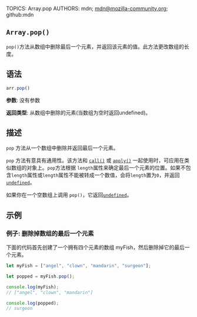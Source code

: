 TOPICS: Array.pop
AUTHORS: mdn; mdn@mozilla-community.org; github:mdn

## `Array.pop()`

`pop()`方法从数组中删除最后一个元素，并返回该元素的值。此方法更改数组的长度。

## 语法

```javascript
arr.pop()
```

**参数**: 没有参数

**返回类型**: 从数组中删除的元素(当数组为空时返回undefined)。

## 描述

`pop` 方法从一个数组中删除并返回最后一个元素。

`pop` 方法有意具有通用性。该方法和 [`call()`](/zh-hans/webfrontend/Function.call) 或
[`apply()`](/zh-hans/webfrontend/Function.apply) 一起使用时，可应用在类似数组的对象上。`pop`方法根据 `length`属性来确定最后一个元素的位置。如果不包含`length`属性或`length`属性不能被转成一个数值，会将`length`置为`0`，并返回[`undefined`](/zh-hans/webfrontend/undefined)。

如果你在一个空数组上调用 `pop()`，它返回[`undefined`](/zh-hans/webfrontend/undefined)。

## 示例

### 例子: 删除掉数组的最后一个元素

下面的代码首先创建了一个拥有四个元素的数组 myFish，然后删除掉它的最后一个元素。

```javascript
let myFish = ["angel", "clown", "mandarin", "surgeon"];

let popped = myFish.pop();

console.log(myFish);
// ["angel", "clown", "mandarin"]

console.log(popped);
// surgeon
```
